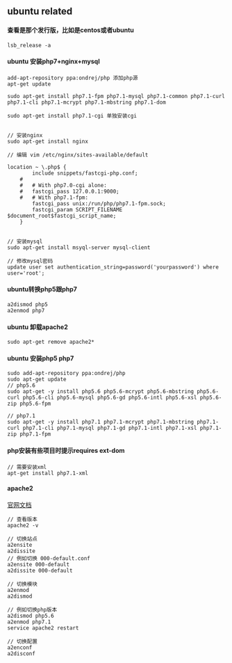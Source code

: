 ## ubuntu related

#### 查看是那个发行版，比如是centos或者ubuntu
```
lsb_release -a
```

#### ubuntu 安装php7+nginx+mysql
```
add-apt-repository ppa:ondrej/php 添加php源
apt-get update

sudo apt-get install php7.1-fpm php7.1-mysql php7.1-common php7.1-curl php7.1-cli php7.1-mcrypt php7.1-mbstring php7.1-dom

sudo apt-get install php7.1-cgi 单独安装cgi


// 安装nginx
sudo apt-get install nginx

// 编辑 vim /etc/nginx/sites-available/default

location ~ \.php$ {
        include snippets/fastcgi-php.conf;
    #
    #   # With php7.0-cgi alone:
    #   fastcgi_pass 127.0.0.1:9000;
    #   # With php7.1-fpm:
        fastcgi_pass unix:/run/php/php7.1-fpm.sock;
        fastcgi_param SCRIPT_FILENAME $document_root$fastcgi_script_name;
    }


// 安装mysql
sudo apt-get install msyql-server mysql-client

// 修改mysql密码
update user set authentication_string=password('yourpassword') where user='root';

```

#### ubuntu转换php5跟php7
```
a2dismod php5
a2enmod php7
```

#### ubuntu 卸载apache2
```
sudo apt-get remove apache2*
```

#### ubuntu 安装php5 php7
```
sudo add-apt-repository ppa:ondrej/php
sudo apt-get update
// php5.6
sudo apt-get -y install php5.6 php5.6-mcrypt php5.6-mbstring php5.6-curl php5.6-cli php5.6-mysql php5.6-gd php5.6-intl php5.6-xsl php5.6-zip php5.6-fpm

// php7.1
sudo apt-get -y install php7.1 php7.1-mcrypt php7.1-mbstring php7.1-curl php7.1-cli php7.1-mysql php7.1-gd php7.1-intl php7.1-xsl php7.1-zip php7.1-fpm
```
#### php安装有些项目时提示requires ext-dom
```
// 需要安装xml
apt-get install php7.1-xml
```

#### apache2
[官网文档](http://httpd.apache.org/docs/)
```
// 查看版本
apache2 -v

// 切换站点
a2ensite 
a2dissite
// 例如切换 000-default.conf
a2ensite 000-default
a2dissite 000-default

// 切换模块
a2enmod
a2dismod

// 例如切换php版本
a2dismod php5.6
a2enmod php7.1
service apache2 restart

// 切换配置
a2enconf
a2disconf
```
